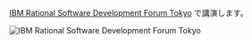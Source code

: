 <!--
date: 2006-04-27
slug: 200604rsdf
title: IBM Rational Software Development Forum Tokyoで講演します
-->

[IBM Rational Software Development Forum Tokyo](http://www-06.ibm.com/jp/software/rational/events/rsdf/)
で講演します。

![IBM Rational Software Development Forum Tokyo](http://static.flickr.com/75/193898029_c84bd4b73c_o.gif)
